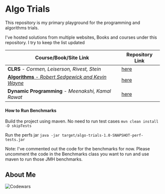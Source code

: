 # Algo Trials

This repository is my primary playground for the programming and algorithms trials.

I've hosted solutions from multiple websites, Books and courses under this repository. I try to keep the list updated


| Course/Book/Site Link | Repository Link |
| --- | --- |
|**CLRS** - *Cormen, Leiserson, Rivest, Stein* | [here](https://github.com/Shashi-Bhushan/advent-of-code/blob/master/src/main/java/in/shabhushan/advent_of_code/twenty_twenty/Two.java) |
|[**Algorithms** - *Robert Sedgewick and Kevin Wayne*](https://www.coursera.org/learn/algorithms-part1/home/welcome) | [here](https://github.com/Shashi-Bhushan/advent-of-code/blob/master/src/main/java/in/shabhushan/advent_of_code/twenty_twenty/Two.java) |
|**Dynamic Programming** - *Meenakshi, Kamal Rawat* | [here](https://github.com/Shashi-Bhushan/advent-of-code/blob/master/src/main/java/in/shabhushan/advent_of_code/twenty_twenty/Two.java) |


#### How to Run Benchmarks

Build the project using maven. No need to run test cases
`mvn clean install -D skipTests`

Run the perfs jar
`java -jar target/algo-trials-1.0-SNAPSHOT-perf-tests.jar `

Note: I've commented out the code for the benchmarks for now. Please uncomment the code in the Benchmarks class you want to run and use maven to run those JMH benchmarks.

## About Me
![Codewars](https://www.codewars.com/users/Shashi-Bhushan/badges/large)
